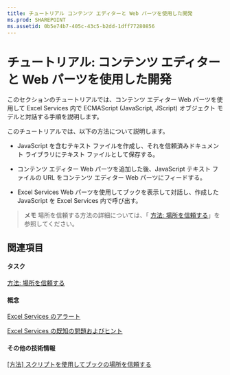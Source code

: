 ```yaml
---
title: チュートリアル コンテンツ エディターと Web パーツを使用した開発
ms.prod: SHAREPOINT
ms.assetid: 0b5e74b7-405c-43c5-b2dd-1dff77280856
---
```



# チュートリアル: コンテンツ エディターと Web パーツを使用した開発

このセクションのチュートリアルでは、コンテンツ エディター Web パーツを使用して Excel Services 内で ECMAScript (JavaScript, JScript) オブジェクト モデルと対話する手順を説明します。
  
    
    

このチュートリアルでは、以下の方法について説明します。
- JavaScript を含むテキスト ファイルを作成し、それを信頼済みドキュメント ライブラリにテキスト ファイルとして保存する。 
    
  
- コンテンツ エディター Web パーツを追加した後、JavaScript テキスト ファイルの URL をコンテンツ エディター Web パーツにフィードする。
    
  
- Excel Services Web パーツを使用してブックを表示して対話し、作成した JavaScript を Excel Services 内で呼び出す。 
    
  

> **メモ**
> 場所を信頼する方法の詳細については、「 [方法: 場所を信頼する](how-to-trust-a-location.md)」を参照してください。 
  
    
    


## 関連項目


#### タスク


  
    
    
 [方法: 場所を信頼する](how-to-trust-a-location.md)
#### 概念


  
    
    
 [Excel Services のアラート](excel-services-alerts.md)
  
    
    
 [Excel Services の既知の問題およびヒント](excel-services-known-issues-and-tips.md)
#### その他の技術情報


  
    
    
 [[方法] スクリプトを使用してブックの場所を信頼する](http://msdn.microsoft.com/library/79ab6ced-7a0c-4275-b852-bb246fc6be57%28Office.15%29.aspx)
